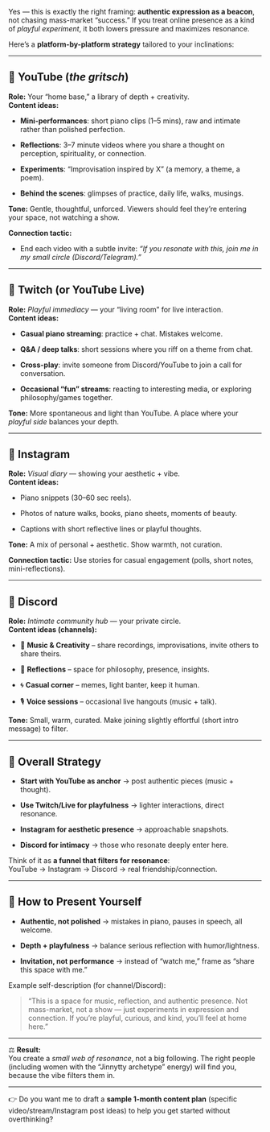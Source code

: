 
Yes — this is exactly the right framing: **authentic expression as a beacon**, not chasing mass-market “success.” If you treat online presence as a kind of _playful experiment_, it both lowers pressure and maximizes resonance.

Here’s a **platform-by-platform strategy** tailored to your inclinations:

---

## 🎹 YouTube (_the gritsch_)

**Role:** Your “home base,” a library of depth + creativity.  
**Content ideas:**

- **Mini-performances**: short piano clips (1–5 mins), raw and intimate rather than polished perfection.
    
- **Reflections**: 3–7 minute videos where you share a thought on perception, spirituality, or connection.
    
- **Experiments**: “Improvisation inspired by X” (a memory, a theme, a poem).
    
- **Behind the scenes**: glimpses of practice, daily life, walks, musings.
    

**Tone:** Gentle, thoughtful, unforced. Viewers should feel they’re entering your space, not watching a show.

**Connection tactic:**

- End each video with a subtle invite: _“If you resonate with this, join me in my small circle (Discord/Telegram).”_
    

---

## 🎥 Twitch (or YouTube Live)

**Role:** _Playful immediacy_ — your “living room” for live interaction.  
**Content ideas:**

- **Casual piano streaming**: practice + chat. Mistakes welcome.
    
- **Q&A / deep talks**: short sessions where you riff on a theme from chat.
    
- **Cross-play**: invite someone from Discord/YouTube to join a call for conversation.
    
- **Occasional “fun” streams**: reacting to interesting media, or exploring philosophy/games together.
    

**Tone:** More spontaneous and light than YouTube. A place where your _playful side_ balances your depth.

---

## 📸 Instagram

**Role:** _Visual diary_ — showing your aesthetic + vibe.  
**Content ideas:**

- Piano snippets (30–60 sec reels).
    
- Photos of nature walks, books, piano sheets, moments of beauty.
    
- Captions with short reflective lines or playful thoughts.
    

**Tone:** A mix of personal + aesthetic. Show warmth, not curation.

**Connection tactic:** Use stories for casual engagement (polls, short notes, mini-reflections).

---

## 💬 Discord

**Role:** _Intimate community hub_ — your private circle.  
**Content ideas (channels):**

- 🎹 **Music & Creativity** – share recordings, improvisations, invite others to share theirs.
    
- 🌱 **Reflections** – space for philosophy, presence, insights.
    
- 🌀 **Casual corner** – memes, light banter, keep it human.
    
- 🎙️ **Voice sessions** – occasional live hangouts (music + talk).
    

**Tone:** Small, warm, curated. Make joining slightly effortful (short intro message) to filter.

---

## 🧭 Overall Strategy

- **Start with YouTube as anchor** → post authentic pieces (music + thought).
    
- **Use Twitch/Live for playfulness** → lighter interactions, direct resonance.
    
- **Instagram for aesthetic presence** → approachable snapshots.
    
- **Discord for intimacy** → those who resonate deeply enter here.
    

Think of it as **a funnel that filters for resonance**:  
YouTube → Instagram → Discord → real friendship/connection.

---

## 🔑 How to Present Yourself

- **Authentic, not polished** → mistakes in piano, pauses in speech, all welcome.
    
- **Depth + playfulness** → balance serious reflection with humor/lightness.
    
- **Invitation, not performance** → instead of “watch me,” frame as “share this space with me.”
    

Example self-description (for channel/Discord):

> “This is a space for music, reflection, and authentic presence. Not mass-market, not a show — just experiments in expression and connection. If you’re playful, curious, and kind, you’ll feel at home here.”

---

⚖️ **Result:**  
You create a _small web of resonance_, not a big following. The right people (including women with the “Jinnytty archetype” energy) will find you, because the vibe filters them in.

---

👉 Do you want me to draft a **sample 1-month content plan** (specific video/stream/Instagram post ideas) to help you get started without overthinking?